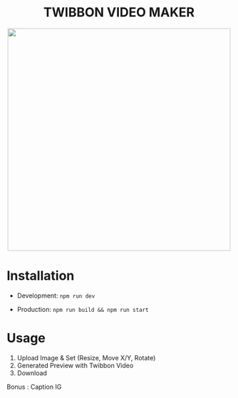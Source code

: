 <h1 align="center">TWIBBON VIDEO MAKER</h1>

<p align="center">
  <img src="https://github.com/user-attachments/assets/51d0d442-d264-494c-aee4-48b3d8b794d1" style="width: 500px;">
</p>

# Installation
- Development:
`npm run dev`
  
- Production:
`npm run build && npm run start`

# Usage

1. Upload Image & Set (Resize, Move X/Y, Rotate)
2. Generated Preview with Twibbon Video
3. Download

Bonus : Caption IG
